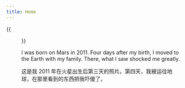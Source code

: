 ```yaml
---
title: Home
---
```


{{<figure src="Xiwei_Portrait.JPG" title="Me at the Jinji Lake in Suzhou, Summer 2023 (Credit goes to my girlfriend Hu)" width="500">}}

I was born on Mars in 2011. Four days after my birth, I moved to the Earth with my family. There, what I saw shocked me greatly. 

这是我 2011 年在火星出生后第三天的照片。第四天，我被运往地球，在那里看到的东西把我吓傻了。